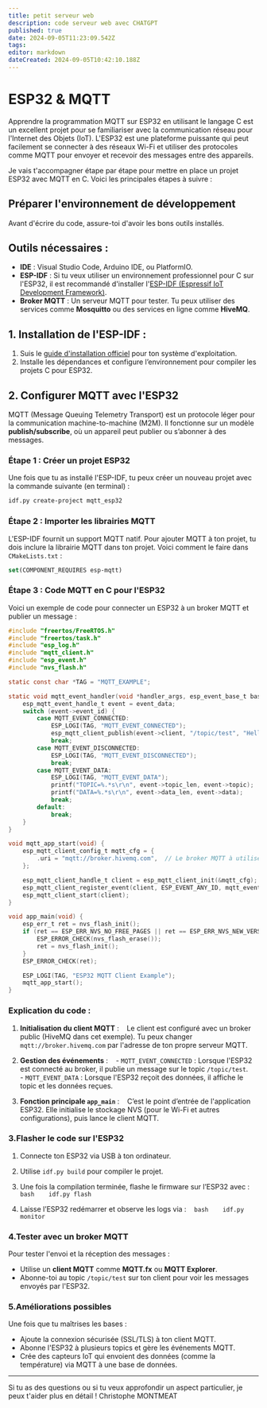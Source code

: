 ```yaml
---
title: petit serveur web
description: code serveur web avec CHATGPT
published: true
date: 2024-09-05T11:23:09.542Z
tags: 
editor: markdown
dateCreated: 2024-09-05T10:42:10.188Z
---
```


# ESP32 & MQTT
Apprendre la programmation MQTT sur ESP32 en utilisant le langage C est un excellent projet pour se familiariser avec la communication réseau pour l'Internet des Objets (IoT). L'ESP32 est une plateforme puissante qui peut facilement se connecter à des réseaux Wi-Fi et utiliser des protocoles comme MQTT pour envoyer et recevoir des messages entre des appareils.

Je vais t'accompagner étape par étape pour mettre en place un projet ESP32 avec MQTT en C. Voici les principales étapes à suivre :

## Préparer l'environnement de développement
Avant d'écrire du code, assure-toi d'avoir les bons outils installés.

## Outils nécessaires :
- **IDE** : Visual Studio Code, Arduino IDE, ou PlatformIO.
- **ESP-IDF** : Si tu veux utiliser un environnement professionnel pour C sur l'ESP32, il est recommandé d'installer l'[ESP-IDF (Espressif IoT Development Framework)](https://docs.espressif.com/projects/esp-idf/en/latest/esp32/get-started/index.html).
- **Broker MQTT** : Un serveur MQTT pour tester. Tu peux utiliser des services comme **Mosquitto** ou des services en ligne comme **HiveMQ**.

## 1. Installation de l'ESP-IDF :
1. Suis le [guide d'installation officiel](https://docs.espressif.com/projects/esp-idf/en/latest/esp32/get-started/index.html) pour ton système d'exploitation.
2. Installe les dépendances et configure l’environnement pour compiler les projets C pour ESP32.

## 2. Configurer MQTT avec l'ESP32
MQTT (Message Queuing Telemetry Transport) est un protocole léger pour la communication machine-to-machine (M2M). Il fonctionne sur un modèle **publish/subscribe**, où un appareil peut publier ou s’abonner à des messages.

### Étape 1 : Créer un projet ESP32

Une fois que tu as installé l'ESP-IDF, tu peux créer un nouveau projet avec la commande suivante (en terminal) :
```bash
idf.py create-project mqtt_esp32
```

### Étape 2 : Importer les librairies MQTT

L'ESP-IDF fournit un support MQTT natif. Pour ajouter MQTT à ton projet, tu dois inclure la librairie MQTT dans ton projet. Voici comment le faire dans `CMakeLists.txt` :

```cmake
set(COMPONENT_REQUIRES esp-mqtt)
```

### Étape 3 : Code MQTT en C pour l'ESP32

Voici un exemple de code pour connecter un ESP32 à un broker MQTT et publier un message :

```c
#include "freertos/FreeRTOS.h"
#include "freertos/task.h"
#include "esp_log.h"
#include "mqtt_client.h"
#include "esp_event.h"
#include "nvs_flash.h"

static const char *TAG = "MQTT_EXAMPLE";

static void mqtt_event_handler(void *handler_args, esp_event_base_t base, int32_t event_id, void *event_data) {
    esp_mqtt_event_handle_t event = event_data;
    switch (event->event_id) {
        case MQTT_EVENT_CONNECTED:
            ESP_LOGI(TAG, "MQTT_EVENT_CONNECTED");
            esp_mqtt_client_publish(event->client, "/topic/test", "Hello World!", 0, 1, 0);
            break;
        case MQTT_EVENT_DISCONNECTED:
            ESP_LOGI(TAG, "MQTT_EVENT_DISCONNECTED");
            break;
        case MQTT_EVENT_DATA:
            ESP_LOGI(TAG, "MQTT_EVENT_DATA");
            printf("TOPIC=%.*s\r\n", event->topic_len, event->topic);
            printf("DATA=%.*s\r\n", event->data_len, event->data);
            break;
        default:
            break;
    }
}

void mqtt_app_start(void) {
    esp_mqtt_client_config_t mqtt_cfg = {
        .uri = "mqtt://broker.hivemq.com",  // Le broker MQTT à utiliser
    };

    esp_mqtt_client_handle_t client = esp_mqtt_client_init(&mqtt_cfg);
    esp_mqtt_client_register_event(client, ESP_EVENT_ANY_ID, mqtt_event_handler, client);
    esp_mqtt_client_start(client);
}

void app_main(void) {
    esp_err_t ret = nvs_flash_init();
    if (ret == ESP_ERR_NVS_NO_FREE_PAGES || ret == ESP_ERR_NVS_NEW_VERSION_FOUND) {
        ESP_ERROR_CHECK(nvs_flash_erase());
        ret = nvs_flash_init();
    }
    ESP_ERROR_CHECK(ret);

    ESP_LOGI(TAG, "ESP32 MQTT Client Example");
    mqtt_app_start();
}
```

### Explication du code :
1. **Initialisation du client MQTT** :
   Le client est configuré avec un broker public (HiveMQ dans cet exemple). Tu peux changer `mqtt://broker.hivemq.com` par l'adresse de ton propre serveur MQTT.

2. **Gestion des événements** :
   - `MQTT_EVENT_CONNECTED` : Lorsque l'ESP32 est connecté au broker, il publie un message sur le topic `/topic/test`.
   - `MQTT_EVENT_DATA` : Lorsque l'ESP32 reçoit des données, il affiche le topic et les données reçues.
  
3. **Fonction principale `app_main`** :
   C’est le point d’entrée de l'application ESP32. Elle initialise le stockage NVS (pour le Wi-Fi et autres configurations), puis lance le client MQTT.

###  3.Flasher le code sur l'ESP32

1. Connecte ton ESP32 via USB à ton ordinateur.
2. Utilise `idf.py build` pour compiler le projet.
3. Une fois la compilation terminée, flashe le firmware sur l’ESP32 avec :
   ```bash
   idf.py flash
   ```

4. Laisse l’ESP32 redémarrer et observe les logs via :
   ```bash
   idf.py monitor
   ```

### 4.Tester avec un broker MQTT

Pour tester l'envoi et la réception des messages :
- Utilise un **client MQTT** comme **MQTT.fx** ou **MQTT Explorer**.
- Abonne-toi au topic `/topic/test` sur ton client pour voir les messages envoyés par l'ESP32.

###  5.Améliorations possibles

Une fois que tu maîtrises les bases :
- Ajoute la connexion sécurisée (SSL/TLS) à ton client MQTT.
- Abonne l'ESP32 à plusieurs topics et gère les événements MQTT.
- Crée des capteurs IoT qui envoient des données (comme la température) via MQTT à une base de données.

---

Si tu as des questions ou si tu veux approfondir un aspect particulier, je peux t'aider plus en détail !
Christophe MONTMEAT